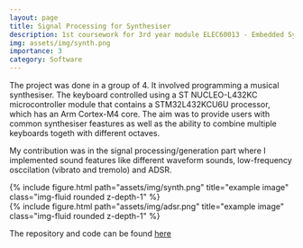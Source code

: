 ```yaml
---
layout: page
title: Signal Processing for Synthesiser 
description: 1st coursework for 3rd year module ELEC60013 - Embedded Systems
img: assets/img/synth.png
importance: 3
category: Software
---
```


The project was done in a group of 4. It involved programming a musical synthesiser. The keyboard controlled using a ST NUCLEO-L432KC microcontroller module that contains a STM32L432KCU6U processor, which has an Arm Cortex-M4 core. The aim was to provide users with common synthesiser feastures as well as the ability to combine multiple keyboards togeth with different octaves.

My contribution was in the signal processing/generation part where I implemented sound features like different waveform sounds, low-frequency osccilation (vibrato and tremolo) and ADSR. 

<div class="row">
    <div class="col-sm mt-3 mt-md-0">
        {% include figure.html path="assets/img/synth.png" title="example image" class="img-fluid rounded z-depth-1" %}
    </div>
    <div class="col-sm mt-3 mt-md-0">
        {% include figure.html path="assets/img/adsr.png" title="example image" class="img-fluid rounded z-depth-1" %}
    </div>
</div>

The repository and code can be found [here](https://github.com/rkhoury18/Embedded_CW2/tree/master/doc)